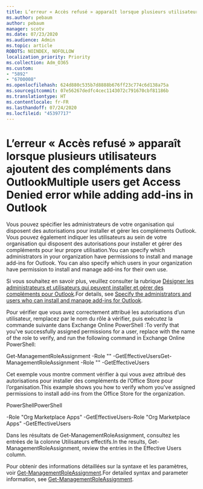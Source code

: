```yaml
---
title: L’erreur « Accès refusé » apparaît lorsque plusieurs utilisateurs ajoutent des compléments dans Outlook
ms.author: pebaum
author: pebaum
manager: scotv
ms.date: 07/23/2020
ms.audience: Admin
ms.topic: article
ROBOTS: NOINDEX, NOFOLLOW
localization_priority: Priority
ms.collection: Adm_O365
ms.custom:
- "5892"
- "6700008"
ms.openlocfilehash: 624d880c535b7d8888b676ff23c774c6d138a75a
ms.sourcegitcommit: 07e56267dedfc4cec1143072c791670cbf81186b
ms.translationtype: HT
ms.contentlocale: fr-FR
ms.lasthandoff: 07/24/2020
ms.locfileid: "45397717"
---
```

# <a name="multiple-users-get-access-denied-error-while-adding-add-ins-in-outlook"></a><span data-ttu-id="e8705-102">L’erreur « Accès refusé » apparaît lorsque plusieurs utilisateurs ajoutent des compléments dans Outlook</span><span class="sxs-lookup"><span data-stu-id="e8705-102">Multiple users get Access Denied error while adding add-ins in Outlook</span></span>

<span data-ttu-id="e8705-p101">Vous pouvez spécifier les administrateurs de votre organisation qui disposent des autorisations pour installer et gérer les compléments Outlook. Vous pouvez également indiquer les utilisateurs au sein de votre organisation qui disposent des autorisations pour installer et gérer des compléments pour leur propre utilisation.</span><span class="sxs-lookup"><span data-stu-id="e8705-p101">You can specify which administrators in your organization have permissions to install and manage add-ins for Outlook. You can also specify which users in your organization have permission to install and manage add-ins for their own use.</span></span>

<span data-ttu-id="e8705-105">Si vous souhaitez en savoir plus, veuillez consulter la rubrique [Désigner les administrateurs et utilisateurs qui peuvent installer et gérer des compléments pour Outlook](https://docs.microsoft.com/exchange/clients-and-mobile-in-exchange-online/add-ins-for-outlook/specify-who-can-install-and-manage-add-ins).</span><span class="sxs-lookup"><span data-stu-id="e8705-105">For details, see [Specify the administrators and users who can install and manage add-ins for Outlook](https://docs.microsoft.com/exchange/clients-and-mobile-in-exchange-online/add-ins-for-outlook/specify-who-can-install-and-manage-add-ins).</span></span>

<span data-ttu-id="e8705-106">Pour vérifier que vous avez correctement attribué les autorisations d’un utilisateur, remplacez <Role Name> par le nom du rôle à vérifier, puis exécutez la commande suivante dans Exchange Online PowerShell :</span><span class="sxs-lookup"><span data-stu-id="e8705-106">To verify that you've successfully assigned permissions for a user, replace <Role Name> with the name of the role to verify, and run the following command in Exchange Online PowerShell:</span></span>

<span data-ttu-id="e8705-107">Get-ManagementRoleAssignment -Role "<Role Name>" -GetEffectiveUsers</span><span class="sxs-lookup"><span data-stu-id="e8705-107">Get-ManagementRoleAssignment -Role "<Role Name>" -GetEffectiveUsers</span></span>

<span data-ttu-id="e8705-108">Cet exemple vous montre comment vérifier à qui vous avez attribué des autorisations pour installer des compléments de l’Office Store pour l’organisation.</span><span class="sxs-lookup"><span data-stu-id="e8705-108">This example shows you how to verify whom you've assigned permissions to install add-ins from the Office Store for the organization.</span></span>

<span data-ttu-id="e8705-109">PowerShell</span><span class="sxs-lookup"><span data-stu-id="e8705-109">PowerShell</span></span>

<span data-ttu-id="e8705-110">-Role "Org Marketplace Apps" -GetEffectiveUsers</span><span class="sxs-lookup"><span data-stu-id="e8705-110">-Role "Org Marketplace Apps" -GetEffectiveUsers</span></span>

<span data-ttu-id="e8705-111">Dans les résultats de Get-ManagementRoleAssignment, consultez les entrées de la colonne Utilisateurs effectifs.</span><span class="sxs-lookup"><span data-stu-id="e8705-111">In the results, Get-ManagementRoleAssignment, review the entries in the Effective Users column.</span></span>

<span data-ttu-id="e8705-112">Pour obtenir des informations détaillées sur la syntaxe et les paramètres, voir [Get-ManagementRoleAssignment](https://docs.microsoft.com/powershell/module/exchange/get-managementroleassignment).</span><span class="sxs-lookup"><span data-stu-id="e8705-112">For detailed syntax and parameter information, see [Get-ManagementRoleAssignment](https://docs.microsoft.com/powershell/module/exchange/get-managementroleassignment).</span></span>
 